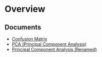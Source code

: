 # Overview
## Documents

- [Confusion Matrix](confusion_matrix.pdf)
- [PCA (Principal Component Analysis)](pca.pdf)
- [Principal Component Analysis (Renamed)](principal_component_analysis_pca.pdf)
